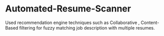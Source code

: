 # Automated-Resume-Scanner
Used recommendation engine techniques such as Collaborative , Content-Based filtering for fuzzy matching job description with multiple resumes.
